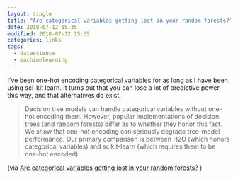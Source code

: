 ```yaml
---
layout: single
title: "Are categorical variables getting lost in your random forests?"
date: 2018-07-12 15:35
modified: 2018-07-12 15:35
categories: links
tags:
  - datascience
  - machinelearning
---
```


I've been one-hot encoding categorical variables for as long as I have been using
sci-kit learn.
It turns out that you can lose a lot of predictive power this way,
and that alternatives do exist.

> Decision tree models can handle categorical variables without one-hot encoding them.
  However, popular implementations of decision trees (and random forests) differ
  as to whether they honor this fact.
  We show that one-hot encoding can seriously degrade tree-model performance.
  Our primary comparison is between H2O (which honors categorical variables)
  and scikit-learn (which requires them to be one-hot encoded).

(via [Are categorical variables getting lost in your random forests?](https://roamanalytics.com/2016/10/28/are-categorical-variables-getting-lost-in-your-random-forests/)
)
